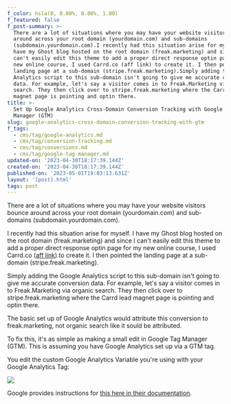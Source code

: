 ```yaml
---
f_color: hsla(0, 0.00%, 0.00%, 1.00)
f_featured: false
f_post-summary: >-
  There are a lot of situations where you may have your website visitors bounce
  around across your root domain (yourdomain.com) and sub-domains
  (subdomain.yourdomain.com).I recently had this situation arise for myself. I
  have my Ghost blog hosted on the root domain (freak.marketing) and since I
  can't easily edit this theme to add a proper direct response optin page for my
  new online course, I used Carrd.co (aff link) to create it. I then pointed the
  landing page at a sub-domain (stripe.freak.marketing).Simply adding the Google
  Analytics script to this sub-domain isn't going to give me accurate conversion
  data. For example, let's say a visitor comes in to Freak.Marketing via organic
  search. They then click over to stripe.freak.marketing where the Carrd lead
  magnet page is pointing and optin there.
title: >-
  Set Up Google Analytics Cross-Domain Conversion Tracking with Google Tag
  Manager (GTM)
slug: google-analytics-cross-domain-conversion-tracking-with-gtm
f_tags:
  - cms/tag/google-analytics.md
  - cms/tag/conversion-tracking.md
  - cms/tag/conversions.md
  - cms/tag/google-tag-manager.md
updated-on: '2023-04-30T18:17:39.144Z'
created-on: '2023-04-30T18:17:39.144Z'
published-on: '2023-05-01T19:03:13.631Z'
layout: '[post].html'
tags: post
---
```


There are a lot of situations where you may have your website visitors bounce around across your root domain (yourdomain.com) and sub-domains (subdomain.yourdomain.com).

I recently had this situation arise for myself. I have my Ghost blog hosted on the root domain (freak.marketing) and since I can't easily edit this theme to add a proper direct response optin page for my new online course, I used Carrd.co ([aff link](https://try.carrd.co/4ldc14z2?ref=freak.marketing)) to create it. I then pointed the landing page at a sub-domain (stripe.freak.marketing).

Simply adding the Google Analytics script to this sub-domain isn't going to give me accurate conversion data. For example, let's say a visitor comes in to Freak.Marketing via organic search. They then click over to stripe.freak.marketing where the Carrd lead magnet page is pointing and optin there.

The basic set up of Google Analytics would attribute this conversion to freak.marketing, not organic search like it sould be attributed.

To fix this, it's as simple as making a small edit in Google Tag Manager (GTM). This is assuming you have Google Analytics set up via a GTM tag.

You edit the custom Google Analytics Variable you're using with your Google Analytics Tag:

![](https://uploads-ssl.webflow.com/643ef3037ed557253b9bbcfe/644eb09b7e5870624794c0bd_CleanShot-2022-06-19-at-11.32.30%402x.jpeg)

Google provides instructions for [this here in their documentation](https://support.google.com/tagmanager/answer/6164469?hl=en&ref=freak.marketing).
